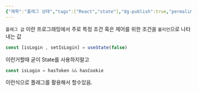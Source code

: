 ```yaml
---
{"제목":"플래그 상태","tags":["React","state"],"dg-publish":true,"permalink":"/공부/React/플래그 상태/","dgPassFrontmatter":true}
---
```



`플래그 값` 이란 프로그래밍에서 주로 특정 조건 혹은 제어를 위한 조건을 `불리언`으로 나타내는 값

```jsx
const [isLogin , setIsLogin] = useState(false) 
```

이런거할때 굳이 State를 사용하지말고

```jsx
const isLogin = hasToken && hasCookie
```

이런식으로 플래그를 활용해서 할수있음.

